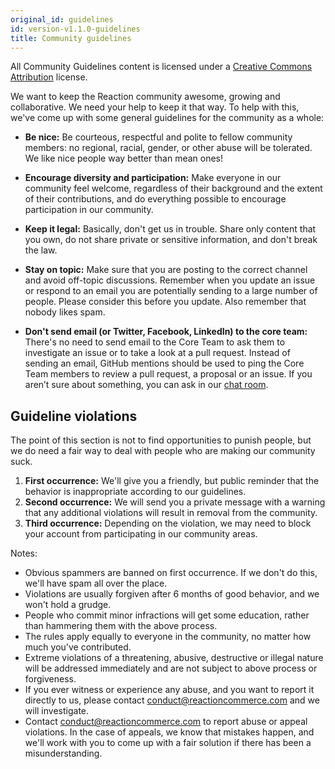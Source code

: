 ```yaml
---
original_id: guidelines
id: version-v1.1.0-guidelines
title: Community guidelines
---
```

    
All Community Guidelines content is licensed under a [Creative Commons Attribution](https://creativecommons.org/licenses/by/3.0/) license.

We want to keep the Reaction community awesome, growing and collaborative. We need your help to keep it that way. To help with this, we've come up with some general guidelines for the community as a whole:

- **Be nice:** Be courteous, respectful and polite to fellow community members: no regional, racial, gender, or other abuse will be tolerated. We like nice people way better than mean ones!

- **Encourage diversity and participation:** Make everyone in our community feel welcome, regardless of their background and the extent of their contributions, and do everything possible to encourage participation in our community.

- **Keep it legal:** Basically, don't get us in trouble. Share only content that you own, do not share private or sensitive information, and don't break the law.

- **Stay on topic:** Make sure that you are posting to the correct channel and avoid off-topic discussions. Remember when you update an issue or respond to an email you are potentially sending to a large number of people. Please consider this before you update. Also remember that nobody likes spam.

- **Don't send email (or Twitter, Facebook, LinkedIn) to the core team:** There's no need to send email to the Core Team to ask them to investigate an issue or to take a look at a pull request. Instead of sending an email, GitHub mentions should be used to ping the Core Team members to review a pull request, a proposal or an issue. If you aren’t sure about something, you can ask in our [chat room](https://gitter.im/reactioncommerce/reaction).

## **Guideline violations**

The point of this section is not to find opportunities to punish people, but we do need a fair way to deal with people who are making our community suck.

1. **First occurrence:** We'll give you a friendly, but public reminder that the behavior is inappropriate according to our guidelines.
2. **Second occurrence:** We will send you a private message with a warning that any additional violations will result in removal from the community.
3. **Third occurrence:** Depending on the violation, we may need to block your account from participating in our community areas.

Notes:

- Obvious spammers are banned on first occurrence. If we don't do this, we'll have spam all over the place.
- Violations are usually forgiven after 6 months of good behavior, and we won't hold a grudge.
- People who commit minor infractions will get some education, rather than hammering them with the above process.
- The rules apply equally to everyone in the community, no matter how much you've contributed.
- Extreme violations of a threatening, abusive, destructive or illegal nature will be addressed immediately and are not subject to above process or forgiveness.
- If you ever witness or experience any abuse, and you want to report it directly to us, please contact [conduct@reactioncommerce.com](mailto:abuse@reactioncommerce.com) and we will investigate.
- Contact [conduct@reactioncommerce.com](mailto:abuse@reactioncommerce.com) to report abuse or appeal violations. In the case of appeals, we know that mistakes happen, and we'll work with you to come up with a fair solution if there has been a misunderstanding.
